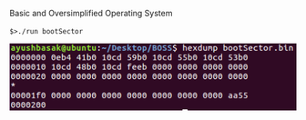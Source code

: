 Basic and Oversimplified Operating System

`$>./run bootSector`

![bootSector](extras/BootSector-001.png)

